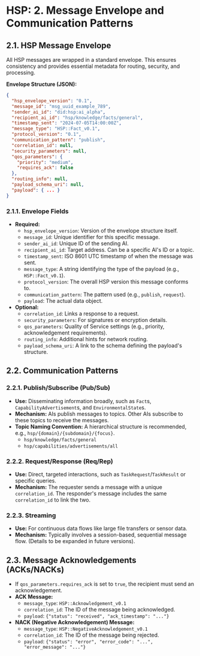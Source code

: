 # HSP: 2. Message Envelope and Communication Patterns

## 2.1. HSP Message Envelope

All HSP messages are wrapped in a standard envelope. This ensures consistency
and provides essential metadata for routing, security, and processing.

**Envelope Structure (JSON):**

```json
{
  "hsp_envelope_version": "0.1",
  "message_id": "msg_uuid_example_789",
  "sender_ai_id": "did:hsp:ai_alpha",
  "recipient_ai_id": "hsp/knowledge/facts/general",
  "timestamp_sent": "2024-07-05T14:00:00Z",
  "message_type": "HSP::Fact_v0.1",
  "protocol_version": "0.1",
  "communication_pattern": "publish",
  "correlation_id": null,
  "security_parameters": null,
  "qos_parameters": {
    "priority": "medium",
    "requires_ack": false
  },
  "routing_info": null,
  "payload_schema_uri": null,
  "payload": { ... }
}
```

### 2.1.1. Envelope Fields

- **Required:**
  - `hsp_envelope_version`: Version of the envelope structure itself.
  - `message_id`: Unique identifier for this specific message.
  - `sender_ai_id`: Unique ID of the sending AI.
  - `recipient_ai_id`: Target address. Can be a specific AI's ID or a topic.
  - `timestamp_sent`: ISO 8601 UTC timestamp of when the message was sent.
  - `message_type`: A string identifying the type of the payload (e.g.,
    `HSP::Fact_v0.1`).
  - `protocol_version`: The overall HSP version this message conforms to.
  - `communication_pattern`: The pattern used (e.g., `publish`, `request`).
  - `payload`: The actual data object.
- **Optional:**
  - `correlation_id`: Links a response to a request.
  - `security_parameters`: For signatures or encryption details.
  - `qos_parameters`: Quality of Service settings (e.g., priority,
    acknowledgement requirements).
  - `routing_info`: Additional hints for network routing.
  - `payload_schema_uri`: A link to the schema defining the payload's structure.

## 2.2. Communication Patterns

### 2.2.1. Publish/Subscribe (Pub/Sub)

- **Use:** Disseminating information broadly, such as `Fact`s,
  `CapabilityAdvertisement`s, and `EnvironmentalState`s.
- **Mechanism:** AIs publish messages to topics. Other AIs subscribe to these
  topics to receive the messages.
- **Topic Naming Convention:** A hierarchical structure is recommended, e.g.,
  `hsp/{domain}/{subdomain}/{focus}`.
  - `hsp/knowledge/facts/general`
  - `hsp/capabilities/advertisements/all`

### 2.2.2. Request/Response (Req/Rep)

- **Use:** Direct, targeted interactions, such as `TaskRequest`/`TaskResult` or
  specific queries.
- **Mechanism:** The requester sends a message with a unique `correlation_id`.
  The responder's message includes the same `correlation_id` to link the two.

### 2.2.3. Streaming

- **Use:** For continuous data flows like large file transfers or sensor data.
- **Mechanism:** Typically involves a session-based, sequential message flow.
  (Details to be expanded in future versions).

## 2.3. Message Acknowledgements (ACKs/NACKs)

- If `qos_parameters.requires_ack` is set to `true`, the recipient must send an
  acknowledgement.
- **ACK Message:**
  - `message_type`: `HSP::Acknowledgement_v0.1`
  - `correlation_id`: The ID of the message being acknowledged.
  - `payload`: `{"status": "received", "ack_timestamp": "..."}`
- **NACK (Negative Acknowledgement) Message:**
  - `message_type`: `HSP::NegativeAcknowledgement_v0.1`
  - `correlation_id`: The ID of the message being rejected.
  - `payload`:
    `{"status": "error", "error_code": "...", "error_message": "..."}`
